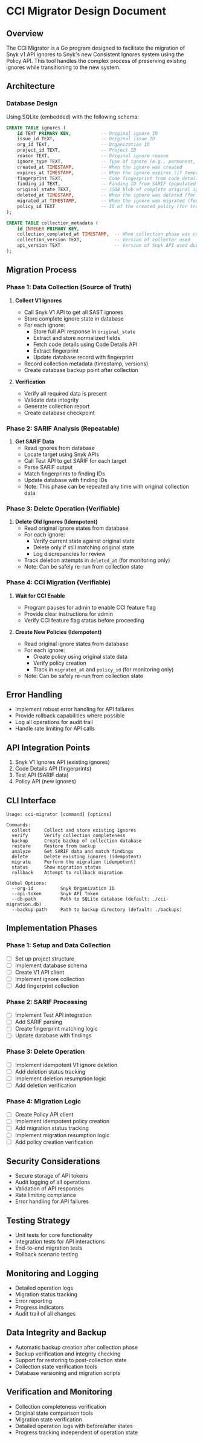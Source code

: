 # CCI Migrator Design Document

## Overview
The CCI Migrator is a Go program designed to facilitate the migration of Snyk v1 API ignores to Snyk's new Consistent Ignores system using the Policy API. This tool handles the complex process of preserving existing ignores while transitioning to the new system.

## Architecture

### Database Design
Using SQLite (embedded) with the following schema:

```sql
CREATE TABLE ignores (
    id TEXT PRIMARY KEY,           -- Original ignore ID
    issue_id TEXT,                 -- Original issue ID
    org_id TEXT,                   -- Organization ID
    project_id TEXT,               -- Project ID
    reason TEXT,                   -- Original ignore reason
    ignore_type TEXT,              -- Type of ignore (e.g., permanent, temporary)
    created_at TIMESTAMP,          -- When the ignore was created
    expires_at TIMESTAMP,          -- When the ignore expires (if temporary)
    fingerprint TEXT,              -- Code fingerprint from code details API
    finding_id TEXT,               -- Finding ID from SARIF (populated later)
    original_state TEXT,           -- JSON blob of complete original ignore state
    deleted_at TIMESTAMP,          -- When the ignore was deleted (for tracking only)
    migrated_at TIMESTAMP,         -- When the ignore was migrated (for tracking only)
    policy_id TEXT                 -- ID of the created policy (for tracking only)
);

CREATE TABLE collection_metadata (
    id INTEGER PRIMARY KEY,
    collection_completed_at TIMESTAMP,  -- When collection phase was completed
    collection_version TEXT,            -- Version of collector used
    api_version TEXT                    -- Version of Snyk API used during collection
);
```

## Migration Process

### Phase 1: Data Collection (Source of Truth)
1. **Collect V1 Ignores**
   - Call Snyk V1 API to get all SAST ignores
   - Store complete ignore state in database
   - For each ignore:
     - Store full API response in `original_state`
     - Extract and store normalized fields
     - Fetch code details using Code Details API
     - Extract fingerprint
     - Update database record with fingerprint
   - Record collection metadata (timestamp, versions)
   - Create database backup point after collection

2. **Verification**
   - Verify all required data is present
   - Validate data integrity
   - Generate collection report
   - Create database checkpoint

### Phase 2: SARIF Analysis (Repeatable)
1. **Get SARIF Data**
   - Read ignores from database
   - Locate target using Snyk APIs
   - Call Test API to get SARIF for each target
   - Parse SARIF output
   - Match fingerprints to finding IDs
   - Update database with finding IDs
   - Note: This phase can be repeated any time with original collection data

### Phase 3: Delete Operation (Verifiable)
1. **Delete Old Ignores (Idempotent)**
   - Read original ignore states from database
   - For each ignore:
     - Verify current state against original state
     - Delete only if still matching original state
     - Log discrepancies for review
   - Track deletion attempts in `deleted_at` (for monitoring only)
   - Note: Can be safely re-run from collection state

### Phase 4: CCI Migration (Verifiable)
1. **Wait for CCI Enable**
   - Program pauses for admin to enable CCI feature flag
   - Provide clear instructions for admin
   - Verify CCI feature flag status before proceeding

2. **Create New Policies (Idempotent)**
   - Read original ignore states from database
   - For each ignore:
     - Create policy using original state data
     - Verify policy creation
     - Track in `migrated_at` and `policy_id` (for monitoring only)
   - Note: Can be safely re-run from collection state

## Error Handling
- Implement robust error handling for API failures
- Provide rollback capabilities where possible
- Log all operations for audit trail
- Handle rate limiting for API calls

## API Integration Points
1. Snyk V1 Ignores API (existing ignores)
2. Code Details API (fingerprints)
3. Test API (SARIF data)
4. Policy API (new ignores)

## CLI Interface
```
Usage: cci-migrator [command] [options]

Commands:
  collect     Collect and store existing ignores
  verify      Verify collection completeness
  backup      Create backup of collection database
  restore     Restore from backup
  analyze     Get SARIF data and match findings
  delete      Delete existing ignores (idempotent)
  migrate     Perform the migration (idempotent)
  status      Show migration status
  rollback    Attempt to rollback migration

Global Options:
  --org-id          Snyk Organization ID
  --api-token       Snyk API Token
  --db-path         Path to SQLite database (default: ./cci-migration.db)
  --backup-path     Path to backup directory (default: ./backups)
```

## Implementation Phases

### Phase 1: Setup and Data Collection
- [ ] Set up project structure
- [ ] Implement database schema
- [ ] Create V1 API client
- [ ] Implement ignore collection
- [ ] Add fingerprint collection

### Phase 2: SARIF Processing
- [ ] Implement Test API integration
- [ ] Add SARIF parsing
- [ ] Create fingerprint matching logic
- [ ] Update database with findings

### Phase 3: Delete Operation
- [ ] Implement idempotent V1 ignore deletion
- [ ] Add deletion status tracking
- [ ] Implement deletion resumption logic
- [ ] Add deletion verification

### Phase 4: Migration Logic
- [ ] Create Policy API client
- [ ] Implement idempotent policy creation
- [ ] Add migration status tracking
- [ ] Implement migration resumption logic
- [ ] Add policy creation verification

## Security Considerations
- Secure storage of API tokens
- Audit logging of all operations
- Validation of API responses
- Rate limiting compliance
- Error handling for API failures

## Testing Strategy
- Unit tests for core functionality
- Integration tests for API interactions
- End-to-end migration tests
- Rollback scenario testing

## Monitoring and Logging
- Detailed operation logs
- Migration status tracking
- Error reporting
- Progress indicators
- Audit trail of all changes

## Data Integrity and Backup
- Automatic backup creation after collection phase
- Backup verification and integrity checking
- Support for restoring to post-collection state
- Collection state verification tools
- Database versioning and migration scripts

## Verification and Monitoring
- Collection completeness verification
- Original state comparison tools
- Migration state verification
- Detailed operation logs with before/after states
- Progress tracking independent of operation state 